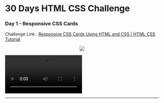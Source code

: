 # 30 Days HTML CSS Challenge

### Day 1 - Responsive CSS Cards

Challenge Link : [Responsive CSS Cards Using HTML and CSS | HTML CSS Tutorial](https://youtu.be/0gyDGZmvTSA?list=PLUYs5M6kem7kFZhEbhZKnoW2H7Gif3P01)

<div style="text-align:center">
    <img src="https://github.com/AhmedMohamedAbdelaty/30-Days-HTML-CSS-Challenge/assets/73834838/2d14951c-1487-4d1a-9065-3181fda53ecc" style="margin: auto"/>
</div>

<video src="https://github.com/AhmedMohamedAbdelaty/30-Days-HTML-CSS-Challenge/assets/73834838/8f88dde8-5e2e-422d-bf92-498c27959872" style="width: 50%"></video>

----
